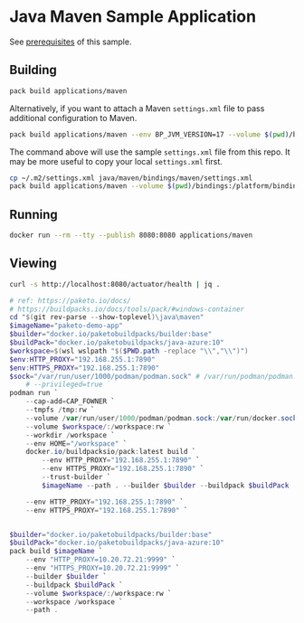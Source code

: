 # Java Maven Sample Application

See [prerequisites](https://paketo.io/docs/howto/java/#prerequisites) of this sample.

## Building

```bash
pack build applications/maven
```

Alternatively, if you want to attach a Maven `settings.xml` file to pass additional configuration to Maven.

```bash
pack build applications/maven --env BP_JVM_VERSION=17 --volume $(pwd)/bindings:/platform/bindings
```

The command above will use the sample `settings.xml` file from this repo. It may be more useful to copy your local `settings.xml` first.

```bash
cp ~/.m2/settings.xml java/maven/bindings/maven/settings.xml
pack build applications/maven --volume $(pwd)/bindings:/platform/bindings
```

## Running

```bash
docker run --rm --tty --publish 8080:8080 applications/maven
```

## Viewing

```bash
curl -s http://localhost:8080/actuator/health | jq .
```

```powershell
# ref: https://paketo.io/docs/
# https://buildpacks.io/docs/tools/pack/#windows-container
cd "$(git rev-parse --show-toplevel)\java\maven"
$imageName="paketo-demo-app"
$builder="docker.io/paketobuildpacks/builder:base"
$buildPack="docker.io/paketobuildpacks/java-azure:10"
$workspace=$(wsl wslpath "$($PWD.path -replace "\\","\\")")
$env:HTTP_PROXY="192.168.255.1:7890"
$env:HTTPS_PROXY="192.168.255.1:7890"
$sock="/var/run/user/1000/podman/podman.sock" # /var/run/podman/podman.sock
    # --privileged=true `
podman run `
    --cap-add=CAP_FOWNER `
    --tmpfs /tmp:rw `
    --volume /var/run/user/1000/podman/podman.sock:/var/run/docker.sock `
    --volume $workspace/:/workspace:rw `
    --workdir /workspace `
    --env HOME="/workspace" `
    docker.io/buildpacksio/pack:latest build `
        --env HTTP_PROXY="192.168.255.1:7890" `
        --env HTTPS_PROXY="192.168.255.1:7890" `
        --trust-builder `
        $imageName --path . --builder $builder --buildpack $buildPack

    --env HTTP_PROXY="192.168.255.1:7890" `
    --env HTTPS_PROXY="192.168.255.1:7890" `


$builder="docker.io/paketobuildpacks/builder:base"
$buildPack="docker.io/paketobuildpacks/java-azure:10"
pack build $imageName `
    --env "HTTP_PROXY=10.20.72.21:9999" `
    --env "HTTPS_PROXY=10.20.72.21:9999" `
    --builder $builder `
    --buildpack $buildPack `
    --volume $workspace/:/workspace:rw `
    --workspace /workspace `
    --path . 
```